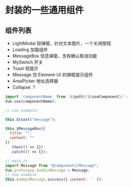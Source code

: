 # 封装的一些通用组件

## 组件列表

- LightModal 轻弹框，针对文本图片，一个关闭按钮
- Loading 加载组件
- MessageBox 信息弹窗，含有确认取消功能
- MySwitch 开关
- Toast 轻提示
- Message 仿 Element-UI 的弹框提示组件
- AreaPicker 地址选择器
- Collapse ？

```javascript
import `componentName` from `${path}/${useComponent}/`;
Vue.use(componentName);

// use example:

this.$toast("message");

this.$MessageBox({
  title: "",
  content: ""
})
  .then(() => {})
  .catch(() => {});
```

```javascript
// main.js
import Message from "@components/Message";
Vue.prototype.$adminMessage = Message;
// use example
this.$adminMessage.success({ content: `` });
```
